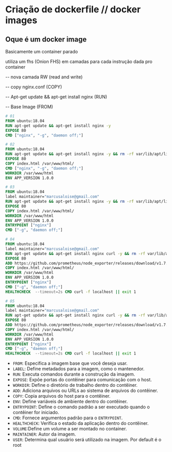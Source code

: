 # Criação de dockerfile // docker images

## Oque é um docker image

Basicamente um container parado

utiliza um fhs (Onion FHS) em camadas para cada instrução dada pro container 

 
 -- nova camada RW (read and write)

 -- copy nginx.conf (COPY)

 -- Apt-get update && apt-get install nginx (RUN)

 -- Base Image (FROM)

```Dockerfile
# 01
FROM ubuntu:18.04
RUN apt-get update && apt-get install nginx -y
EXPOSE 80
CMD ["nginx", "-g", "daemon off;"]
```

```Dockerfile
# 02
FROM ubuntu:18.04
RUN apt-get update && apt-get install nginx -y && rm -rf var/lib/apt/lists/*
EXPOSE 80
COPY index.html /var/www/html/
CMD ["nginx", "-g", "daemon off;"]
WORKDIR /var/www/html
ENV APP_VERSION 1.0.0
```

```Dockerfile
# 03
FROM ubuntu:18.04
label maintainer="marcusaloise@gmail.com"
RUN apt-get update && apt-get install nginx -y && rm -rf var/lib/apt/lists/*
EXPOSE 80
COPY index.html /var/www/html/
WORKDIR /var/www/html
ENV APP_VERSION 1.0.0
ENTRYPOINT ["nginx"]
CMD ["-g", "daemon off;"]
```

```Dockerfile
# 04
FROM ubuntu:18.04
label maintainer="marcusaloise@gmail.com"
RUN apt-get update && apt-get install nginx curl -y && rm -rf var/lib/apt/lists/*
EXPOSE 80
ADD https://github.com/prometheus/node_exporter/releases/download/v1.7.0/node_exporter-1.7.0.linux-amd64.tar.gz /root/node-exporter
COPY index.html /var/www/html/
WORKDIR /var/www/html
ENV APP_VERSION 1.0.0
ENTRYPOINT ["nginx"]
CMD ["-g", "daemon off;"]
HEALTHCHECK  --timeout=2s CMD curl -f localhost || exit 1
```

```Dockerfile
# 05
FROM ubuntu:18.04
label maintainer="marcusaloise@gmail.com"
RUN apt-get update && apt-get install nginx curl -y && rm -rf var/lib/apt/lists/*
EXPOSE 80
ADD https://github.com/prometheus/node_exporter/releases/download/v1.7.0/node_exporter-1.7.0.linux-amd64.tar.gz /root/node-exporter
COPY index.html /var/www/html/
WORKDIR /var/www/html
ENV APP_VERSION 1.0.0
ENTRYPOINT ["nginx"]
CMD ["-g", "daemon off;"]
HEALTHCHECK  --timeout=2s CMD curl -f localhost || exit 1
```
- `FROM`: Especifica a imagem base que você deseja usar.
- `LABEL`: Define metadados para a imagem, como o mantenedor.
- `RUN`: Executa comandos durante a construção da imagem.
- `EXPOSE`: Expõe portas do contêiner para comunicação com o host.
- `WORKDIR`: Define o diretório de trabalho dentro do contêiner.
- `ADD`: Adiciona arquivos ou URLs ao sistema de arquivos do contêiner.
- `COPY`: Copia arquivos do host para o contêiner.
- `ENV`: Define variáveis de ambiente dentro do contêiner.
- `ENTRYPOINT`: Define o comando padrão a ser executado quando o contêiner for iniciado.
- `CMD`: Fornece argumentos padrão para o `ENTRYPOINT`.
- `HEALTHCHECK`: Verifica o estado da aplicação dentro do contêiner.
- `VOLUME`:Define um volume a ser montado no container.
- `MAINTAINER`: Autor da imagem.
- `USER`: Determina qual usuário será utilizado na imagem. Por default é o root
